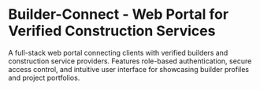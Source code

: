 # Builder-Connect - Web Portal for Verified Construction Services
A full-stack web portal connecting clients with verified builders and construction service providers. Features role-based authentication, secure access control, and intuitive user interface for showcasing builder profiles and project portfolios.
